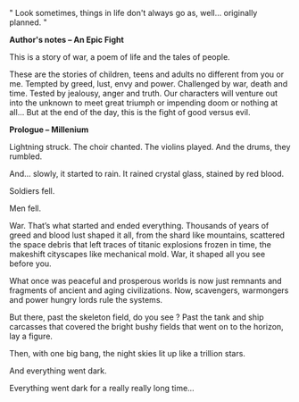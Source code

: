 <!-- the characters, the setting, the plot, the conflict, and the resolution. -->


" Look sometimes, things in life don't always go as, well... originally planned. "
 

**Author's notes – An Epic Fight**

This is a story of war, a poem of life and the tales of people.

These are the stories of children, teens and adults no different from you or me. 
Tempted by greed, lust, envy and power. Challenged by war, death and time. Tested by jealousy, anger and truth. Our characters will venture out into the unknown to meet great triumph or impending doom or nothing at all... But at the end of the day, this is the fight of good versus evil.



**Prologue – Millenium**

Lightning struck. The choir chanted. The violins played. And the drums, they rumbled. 

And... slowly, it started to rain. It rained crystal glass, stained by red blood.

Soldiers fell. 

Men fell.


War. That’s what started and ended everything. Thousands of years of greed and blood lust shaped it all, from the shard like mountains, scattered the space debris that left traces of titanic explosions frozen in time, the makeshift cityscapes like mechanical mold.
War, it shaped all you see before you. 

What once was peaceful and prosperous worlds is now just remnants and fragments of ancient and aging civilizations. Now, scavengers, warmongers and power hungry lords rule the systems.

But there, past the skeleton field, do you see ? Past the tank and ship carcasses that covered the bright bushy fields that went on to the horizon, lay a figure.


Then, with one big bang, the night skies lit up like a trillion stars.

And everything went dark. 

Everything went dark for a really really long time…





